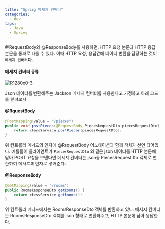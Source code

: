 ```yaml
---
title: "Spring 메세지 컨버터"
categories:
  - dev
tags:
  - Java
  - Spring
---
```


@RequestBody와 @ResponseBody를 사용하면, HTTP 요청 본문과 HTTP 응답 본문을 통째로 다룰 수 있다. 이때 HTTP 요청, 응답간에 데이터 변환을 담당하는 것이 `메세지 컨버터`다.

#### 메세지 컨버터 종류

![R1280x0-3](https://user-images.githubusercontent.com/37281119/115141088-80f3a100-a075-11eb-8a7b-3019f26b26d1.png)

Json 데이터를 변환해주는 Jackson 메세지 컨버터를 사용한다고 가정하고 아래 코드를 살펴보자

#### @RquestBody

```java
@PostMapping(value = "/pieces")
public void postPieces(@RequestBody PiecesRequestDto piecesRequestDto) {
	return chessService.postPieces(piecesRequestDto);
}
```

위 컨트롤러 메서드의 인자에 @RequestBody 어노테이션과 함께 객체가 선언 되어있다. 예를들어 클라이언트가 `PiecesRequestDto` 와 같은 json 데이터를 HTTP 본문에 담아 POST 요청을 보낸다면 메세지 컨버터는 json을 PiecesRequestDto 객체로 변환하여 메서드의 인자로 넣어준다. 

#### @ResponseBody

```java
@GetMapping(value = "/rooms")
public RoomsResponseDto getRooms() {
    return chessService.getRooms();
}
```

위 컨트롤러 메서드에서는 RoomsResponseDto 객체를 반환하고 있다. 메서지 컨버터는 RoomsResponseDto 객체를 json 형태로 변환해주고, HTTP 본문에 담아 응답한다. 



